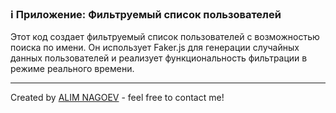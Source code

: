 ### ℹ️ Приложение: Фильтруемый список пользователей

Этот код создает фильтруемый список пользователей с возможностью поиска по имени.
Он использует Faker.js для генерации случайных данных пользователей и
реализует функциональность фильтрации в режиме реального времени.

-----
Created by [ALIM NAGOEV](https://github.com/nagoev-id) - feel free to contact me!


